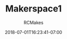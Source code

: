 ---
title: "Makerspace1"
date: 2018-07-01T16:23:41-07:00
draft: false
author: "RCMakes"
client: "RCMakes"
youtubeURL: "l_JbxY2Hxqw"
videoName: "Makerspace Montage"
videoDescription: "Video advertising RCMakes with montage videos of the shop tools." 
iframe: '<iframe width="560" height="315" src="https://www.youtube.com/embed/l_JbxY2Hxqw" frameborder="0" allow="autoplay; encrypted-media" allowfullscreen></iframe>'
embedLink: "https://www.youtube.com/embed/l_JbxY2Hxqw"
---